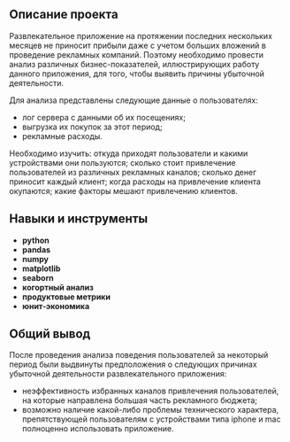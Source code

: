 ## Описание проекта

Развлекательное приложение на протяжении последних нескольких месяцев не приносит прибыли даже с учетом больших вложений в проведение рекламных компаний. Поэтому необходимо провести анализ различных бизнес-показателей, иллюстрирующих работу данного приложения, для того, чтобы выявить причины убыточной деятельности.

Для анализа представлены следующие данные о пользователях:

- лог сервера с данными об их посещениях;
- выгрузка их покупок за этот период;
- рекламные расходы.

Необходимо изучить: откуда приходят пользователи и какими устройствами они пользуются; сколько стоит привлечение пользователей из различных рекламных каналов; сколько денег приносит каждый клиент; когда расходы на привлечение клиента окупаются; какие факторы мешают привлечению клиентов. 

## Навыки и инструменты

- **python**
- **pandas**
- **numpy**
- **matplotlib**
- **seaborn**
- **когортный анализ**
- **продуктовые метрики**
- **юнит-экономика**

## Общий вывод

После проведения анализа поведения пользователей за некоторый период были выдвинуты предположения о следующих причинах убыточной деятельности развлекательного приложения:

- неэффективность избранных каналов привлечения пользователей, на которые направлена большая часть рекламного бюджета;
- возможно наличие какой-либо проблемы технического характера, препятствующей пользователям с устройствами типа iphone и mac полноценно использовать приложение.
